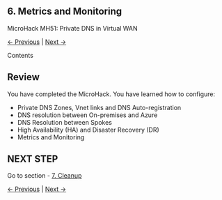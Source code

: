 ## 6. Metrics and Monitoring <!-- omit from toc -->

MicroHack MH51: Private DNS in Virtual WAN <!-- omit from toc -->

[← Previous](./5.%20High%20Availability%20(HA)%20and%20Disaster%20Recovery%20(DR).md) | [Next →](./7.%20Cleanup.md)

Contents

## Review <!-- omit from toc -->

You have completed the MicroHack. You have learned how to configure:
* Private DNS Zones, Vnet links and DNS Auto-registration
* DNS resolution between On-premises and Azure
* DNS Resolution between Spokes
* High Availability (HA) and Disaster Recovery (DR)
* Metrics and Monitoring

## NEXT STEP <!-- omit from toc -->

Go to section - [7. Cleanup](./7.%20Cleanup.md)

[← Previous](./5.%20High%20Availability%20(HA)%20and%20Disaster%20Recovery%20(DR).md) | [Next →](./7.%20Cleanup.md)
